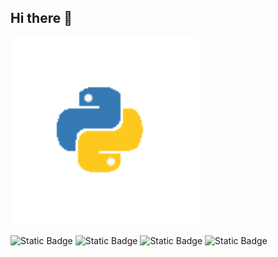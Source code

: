 ## Hi there 👋
<img src="https://github.com/Glazkov-Kostya/Glazkov-Kostya/blob/main/Animation%20-%201731857753996.gif" alt="The Unlimited" width="300">

![Static Badge](https://img.shields.io/badge/Python-3776AB?style=for-the-badge&logo=python&logoColor=white)
![Static Badge](https://img.shields.io/badge/PyCharm-000000.svg?&style=for-the-badge&logo=PyCharm&logoColor=white)
![Static Badge](http://ForTheBadge.com/images/badges/made-with-python.svg)
![Static Badge](https://img.shields.io/badge/Windows-0078D6?style=for-the-badge&logo=windows&logoColor=white)
